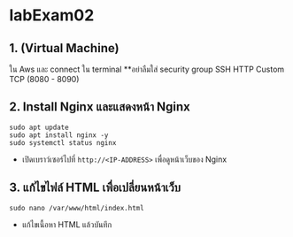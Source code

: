 # labExam02

## 1. (Virtual Machine) 
ใน Aws และ connect ใน terminal **อย่าลืมใส่ security group SSH HTTP Custom TCP (8080 - 8090)

## 2. Install Nginx และแสดงหน้า Nginx
```
sudo apt update
sudo apt install nginx -y
sudo systemctl status nginx
```
- เปิดเบราว์เซอร์ไปที่ `http://<IP-ADDRESS>` เพื่อดูหน้าเว็บของ Nginx

## 3. แก้ไขไฟล์ HTML เพื่อเปลี่ยนหน้าเว็บ
```
sudo nano /var/www/html/index.html
```
- แก้ไขเนื้อหา HTML แล้วบันทึก
